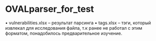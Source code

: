 # OVALparser_for_test
• vulnerabilities.xlsx – результат парсинга
• tags.xlsx – тэги, который извлекал для исследования файла, т.к ранее не работал с этим форматом, понадобилось предварительное изучение.
